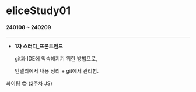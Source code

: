 # eliceStudy01
<h4>240108 ~ 240209</h4>
<hr>
<ul>
  <li>
    <strong>1차 스터디_프론트엔드</strong>
    <p>git과 IDE에 익숙해지기 위한 방법으로,</p>
    <span>인텔리에서 내용 정리 + git에서 관리함.</span>
  </li>
</ul>
<p>
  화이팅 😎 (2주차 JS)
</p>
